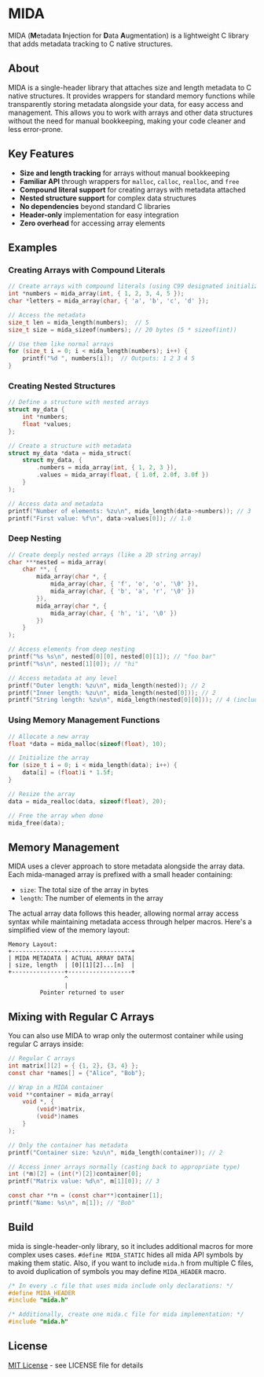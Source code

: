 # MIDA

MIDA (**M**etadata **I**njection for **D**ata **A**ugmentation) is a lightweight C library that adds metadata tracking to C native structures.

## About

MIDA is a single-header library that attaches size and length metadata to C native structures. It provides wrappers for standard memory functions while transparently storing metadata alongside your data, for easy access and management. This allows you to work with arrays and other data structures without the need for manual bookkeeping, making your code cleaner and less error-prone.

## Key Features

- **Size and length tracking** for arrays without manual bookkeeping
- **Familiar API** through wrappers for `malloc`, `calloc`, `realloc`, and `free`
- **Compound literal support** for creating arrays with metadata attached
- **Nested structure support** for complex data structures
- **No dependencies** beyond standard C libraries
- **Header-only** implementation for easy integration
- **Zero overhead** for accessing array elements

## Examples

### Creating Arrays with Compound Literals

```c
// Create arrays with compound literals (using C99 designated initializers)
int *numbers = mida_array(int, { 1, 2, 3, 4, 5 });
char *letters = mida_array(char, { 'a', 'b', 'c', 'd' });

// Access the metadata
size_t len = mida_length(numbers);  // 5
size_t size = mida_sizeof(numbers); // 20 bytes (5 * sizeof(int))

// Use them like normal arrays
for (size_t i = 0; i < mida_length(numbers); i++) {
    printf("%d ", numbers[i]);  // Outputs: 1 2 3 4 5
}
```

### Creating Nested Structures

```c
// Define a structure with nested arrays
struct my_data {
    int *numbers;
    float *values;
};

// Create a structure with metadata
struct my_data *data = mida_struct(
    struct my_data, {
        .numbers = mida_array(int, { 1, 2, 3 }),
        .values = mida_array(float, { 1.0f, 2.0f, 3.0f })
    }
);

// Access data and metadata
printf("Number of elements: %zu\n", mida_length(data->numbers)); // 3
printf("First value: %f\n", data->values[0]); // 1.0
```

### Deep Nesting

```c
// Create deeply nested arrays (like a 2D string array)
char ***nested = mida_array(
    char **, {
        mida_array(char *, { 
            mida_array(char, { 'f', 'o', 'o', '\0' }),
            mida_array(char, { 'b', 'a', 'r', '\0' })
        }),
        mida_array(char *, {
            mida_array(char, { 'h', 'i', '\0' })
        })
    }
);

// Access elements from deep nesting
printf("%s %s\n", nested[0][0], nested[0][1]); // "foo bar"
printf("%s\n", nested[1][0]); // "hi"

// Access metadata at any level
printf("Outer length: %zu\n", mida_length(nested)); // 2
printf("Inner length: %zu\n", mida_length(nested[0])); // 2
printf("String length: %zu\n", mida_length(nested[0][0])); // 4 (including \0)
```

### Using Memory Management Functions

```c
// Allocate a new array
float *data = mida_malloc(sizeof(float), 10);

// Initialize the array
for (size_t i = 0; i < mida_length(data); i++) {
    data[i] = (float)i * 1.5f;
}

// Resize the array
data = mida_realloc(data, sizeof(float), 20);

// Free the array when done
mida_free(data);
```

## Memory Management

MIDA uses a clever approach to store metadata alongside the array data. Each mida-managed array is prefixed with a small header containing:

- `size`: The total size of the array in bytes
- `length`: The number of elements in the array

The actual array data follows this header, allowing normal array access syntax while maintaining metadata access through helper macros. Here's a simplified view of the memory layout:

```
Memory Layout:
+---------------+------------------+
| MIDA METADATA | ACTUAL ARRAY DATA|
| size, length  | [0][1][2]...[n]  |
+---------------+------------------+
                ^
                |
         Pointer returned to user
```

## Mixing with Regular C Arrays

You can also use MIDA to wrap only the outermost container while using regular C arrays inside:

```c
// Regular C arrays
int matrix[][2] = { {1, 2}, {3, 4} };
const char *names[] = {"Alice", "Bob"};

// Wrap in a MIDA container
void **container = mida_array(
    void *, {
        (void*)matrix,
        (void*)names
    }
);

// Only the container has metadata
printf("Container size: %zu\n", mida_length(container)); // 2

// Access inner arrays normally (casting back to appropriate type)
int (*m)[2] = (int(*)[2])container[0];
printf("Matrix value: %d\n", m[1][0]); // 3

const char **n = (const char**)container[1];
printf("Name: %s\n", n[1]); // "Bob"
```

## Build

mida is single-header-only library, so it includes additional macros for more complex uses cases. `#define MIDA_STATIC` hides all mida API symbols by making them static. Also, if you want to include `mida.h` from multiple C files, to avoid duplication of symbols you may define `MIDA_HEADER` macro.

```c
/* In every .c file that uses mida include only declarations: */
#define MIDA_HEADER
#include "mida.h"

/* Additionally, create one mida.c file for mida implementation: */
#include "mida.h"
```

## License

[MIT License](LICENSE) - see LICENSE file for details
